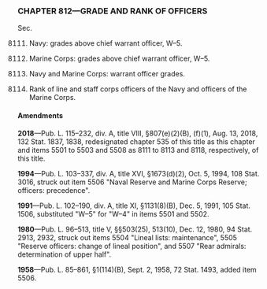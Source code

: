 ### **CHAPTER 812—GRADE AND RANK OF OFFICERS** ###

Sec.

8111. Navy: grades above chief warrant officer, W–5.

8112. Marine Corps: grades above chief warrant officer, W–5.

8113. Navy and Marine Corps: warrant officer grades.

8118. Rank of line and staff corps officers of the Navy and officers of the Marine Corps.

#### Amendments ####

**2018**—Pub. L. 115–232, div. A, title VIII, §807(e)(2)(B), (f)(1), Aug. 13, 2018, 132 Stat. 1837, 1838, redesignated chapter 535 of this title as this chapter and items 5501 to 5503 and 5508 as 8111 to 8113 and 8118, respectively, of this title.

**1994**—Pub. L. 103–337, div. A, title XVI, §1673(d)(2), Oct. 5, 1994, 108 Stat. 3016, struck out item 5506 "Naval Reserve and Marine Corps Reserve; officers: precedence".

**1991**—Pub. L. 102–190, div. A, title XI, §1131(8)(B), Dec. 5, 1991, 105 Stat. 1506, substituted "W–5" for "W–4" in items 5501 and 5502.

**1980**—Pub. L. 96–513, title V, §§503(25), 513(10), Dec. 12, 1980, 94 Stat. 2913, 2932, struck out items 5504 "Lineal lists: maintenance", 5505 "Reserve officers: change of lineal position", and 5507 "Rear admirals: determination of upper half".

**1958**—Pub. L. 85–861, §1(114)(B), Sept. 2, 1958, 72 Stat. 1493, added item 5506.